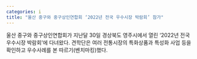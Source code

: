 ```yaml
---
categories: i
title: "울산 중구와 중구상인연합회 ‘2022년 전국 우수시장 박람회’ 참가"
---
```

울산 중구와 중구상인연합회가 지난달 30일 경상북도 영주시에서 열린 ‘2022년 전국 우수시장 박람회’에 다녀왔다. 견학단은 여러 전통시장의 특화상품과 특성화 사업 등을 확인하고 우수사례를 본 따르기(벤치마킹)했다.